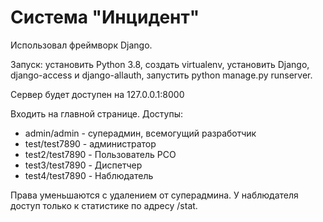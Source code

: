 # Система "Инцидент"

Использовал фреймворк Django.

Запуск: установить Python 3.8, создать virtualenv, установить Django, django-access и django-allauth, запустить python manage.py runserver.

Сервер будет доступен на 127.0.0.1:8000

Входить на главной странице. Доступы:
- admin/admin - суперадмин, всемогущий разработчик
- test/test7890 - администратор
- test2/test7890 - Пользователь РСО
- test3/test7890 - Диспетчер 
- test4/test7890 - Наблюдатель

Права уменьшаются с удалением от суперадмина. У наблюдателя доступ только к статистике по адресу /stat.
